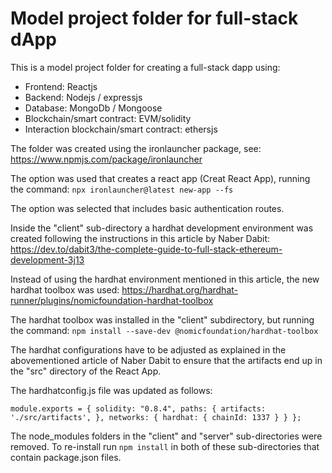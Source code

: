 # Model project folder for full-stack dApp

This is a model project folder for creating a full-stack dapp using:

- Frontend: Reactjs
- Backend: Nodejs / expressjs
- Database: MongoDb / Mongoose
- Blockchain/smart contract: EVM/solidity
- Interaction blockchain/smart contract: ethersjs

The folder was created using the ironlauncher package, see: https://www.npmjs.com/package/ironlauncher

The option was used that creates a react app (Creat React App), running the command: `npx ironlauncher@latest new-app --fs`

The option was selected that includes basic authentication routes.

Inside the "client" sub-directory a hardhat development environment was created following the instructions in this article by Naber Dabit: https://dev.to/dabit3/the-complete-guide-to-full-stack-ethereum-development-3j13

Instead of using the hardhat environment mentioned in this article, the new hardhat toolbox was used: https://hardhat.org/hardhat-runner/plugins/nomicfoundation-hardhat-toolbox

The hardhat toolbox was installed in the "client" subdirectory, but running the command: `npm install --save-dev @nomicfoundation/hardhat-toolbox`

The hardhat configurations have to be adjusted as explained in the abovementioned article of Naber Dabit to ensure that the artifacts end up in the "src" directory of the React App.

The hardhatconfig.js file was updated as follows:

`module.exports = { solidity: "0.8.4", paths: { artifacts: './src/artifacts', }, networks: { hardhat: { chainId: 1337 } } };`

The node_modules folders in the "client" and "server" sub-directories were removed. To re-install run `npm install` in both of these sub-directories that contain package.json files.
